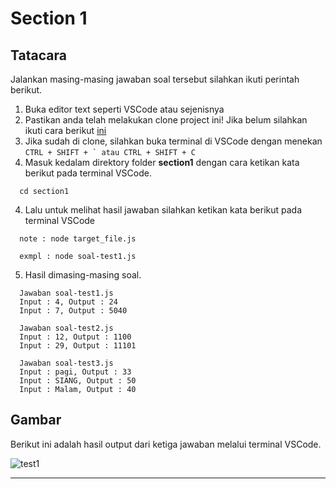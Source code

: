 # Section 1

## Tatacara
Jalankan masing-masing jawaban soal tersebut silahkan ikuti perintah berikut.
1. Buka editor text seperti VSCode atau sejenisnya
2. Pastikan anda telah melakukan clone project ini! Jika belum silahkan ikuti cara berikut [ini](https://github.com/tomimandalap/test-ggf)
3. Jika sudah di clone, silahkan buka terminal di VSCode dengan menekan ```CTRL + SHIFT + ` atau CTRL + SHIFT + C ```
4. Masuk kedalam direktory folder **section1** dengan cara ketikan kata berikut pada terminal VSCode.
  ```
    cd section1
  ```
4. Lalu untuk melihat hasil jawaban silahkan ketikan kata berikut pada terminal VSCode
  ```
    note : node target_file.js
    
    exmpl : node soal-test1.js
  ```
5. Hasil dimasing-masing soal.
  ```
    Jawaban soal-test1.js
    Input : 4, Output : 24
    Input : 7, Output : 5040
    
    Jawaban soal-test2.js
    Input : 12, Output : 1100
    Input : 29, Output : 11101
    
    Jawaban soal-test3.js
    Input : pagi, Output : 33
    Input : SIANG, Output : 50
    Input : Malam, Output : 40
  ```
  
  ## Gambar
  Berikut ini adalah hasil output dari ketiga jawaban melalui terminal VSCode.
  
  ![test1](https://user-images.githubusercontent.com/43200304/116092939-71590580-a6d0-11eb-9320-dbbcdeff6621.PNG)
  
  ---  
